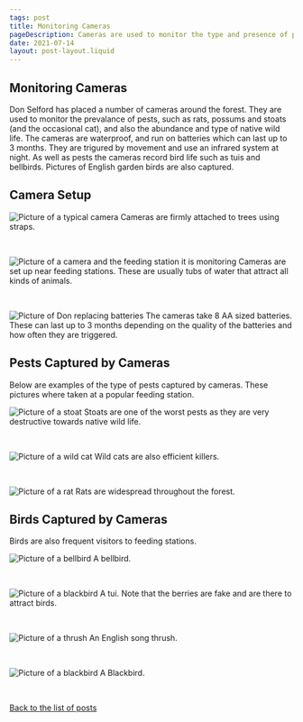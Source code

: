 ```yaml
---
tags: post
title: Monitoring Cameras
pageDescription: Cameras are used to monitor the type and presence of pests such as rats, stoats, possums and wild cats.
date: 2021-07-14
layout: post-layout.liquid
---
```


## Monitoring Cameras

Don Selford has placed a number of cameras around the forest. They are used to monitor the prevalance of pests, such as rats, possums and stoats (and the occasional cat), and also the abundance and type of native wild life. The cameras are waterproof, and run on batteries which can last up to 3 months. They are trigured by movement and use an infrared system at night. As well as pests the cameras record bird life such as tuis and bellbirds. Pictures of English garden birds are also captured.

## Camera Setup

![Picture of a typical camera](/assets/images/news/cameras/camera.jpg)
Cameras are firmly attached to trees using straps.

<p>&nbsp;</p>

![Picture of a camera and the feeding station it is monitoring](/assets/images/news/cameras/camera-and-feeding-station.jpg)
Cameras are set up near feeding stations. These are usually tubs of water that attract all kinds of animals.

<p>&nbsp;</p>

![Picture of Don replacing batteries](/assets/images/news/cameras/don-replacing-batteries.jpg)
The cameras take 8 AA sized batteries. These can last up to 3 months depending on the quality of the batteries and how often they are triggered.


## Pests Captured by Cameras

Below are examples of the type of pests captured by cameras. These pictures where taken at a popular feeding station.

![Picture of a stoat](/assets/images/news/cameras/stoat.jpg)
Stoats are one of the worst pests as they are very destructive towards native wild life.

<p>&nbsp;</p>

![Picture of a wild cat](/assets/images/news/cameras/cat.jpg)
Wild cats are also efficient killers.

<p>&nbsp;</p>

![Picture of a rat](/assets/images/news/cameras/rat.jpg)
Rats are widespread throughout the forest.


## Birds Captured by Cameras

Birds are also frequent visitors to feeding stations.

![Picture of a bellbird](/assets/images/news/cameras/bellbird.jpg)
A bellbird.

<p>&nbsp;</p>

![Picture of a blackbird](/assets/images/news/cameras/tui.jpg)
A tui. Note that the berries are fake and are there to attract birds.

<p>&nbsp;</p>

![Picture of a thrush](/assets/images/news/cameras/thrush.jpg)
An English song thrush.

<p>&nbsp;</p>

![Picture of a blackbird](/assets/images/news/cameras/blackbird.jpg)
A Blackbird.

<p>&nbsp;</p>

[Back to the list of posts](/postlist)

<p>&nbsp;</p>
